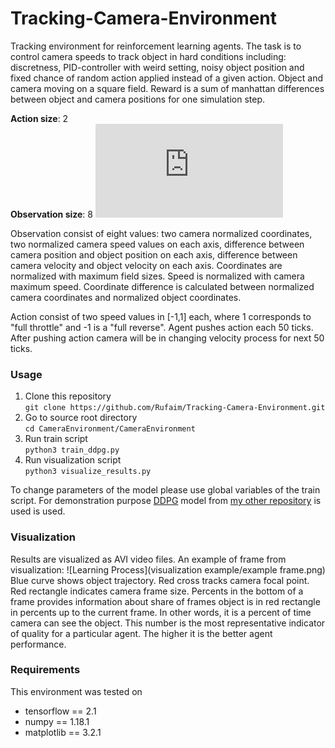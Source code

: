 # Tracking-Camera-Environment
Tracking environment for reinforcement learning agents.
The task is to control camera speeds to track object in hard conditions including: 
discretness, PID-controller with weird setting, noisy object position
and fixed chance of random action applied instead of a given action.
Object and camera moving on a square field.
Reward is a sum of manhattan differences between object and camera positions for one simulation step.

**Action size**:  2  <br>
**Observation size**: 8
![reward_function](http://www.sciweavers.org/tex2img.php?eq=%0AReward%28t%29%20%3D%20-%5Csum_%7B%5Ctau%20%3D%200%7D%5ET%20%7Cx_%7Bcamera%7D%28t%20%2B%20%5Ctau%29%20-%20x_%7Bobject%7D%28t%20%2B%20%5Ctau%29%7C%20%2B%20%7Cy_%7Bcamera%7D%28t%20%2B%20%5Ctau%29%20-%20y_%7Bobject%7D%28t%20%2B%20%5Ctau%29%7C%2C&bc=White&fc=Black&im=jpg&fs=12&ff=arev&edit=0)

Observation consist of eight values: two camera normalized coordinates, 
two normalized camera speed values on each axis, 
difference between camera position and object position on each axis, 
difference between camera velocity and object velocity on each axis.
Coordinates are normalized with maximum field sizes.
Speed is normalized with camera maximum speed.
Coordinate difference is calculated between normalized camera coordinates and normalized object coordinates.

Action consist of two speed values in [-1,1] each, 
where 1 corresponds to "full throttle" and -1 is a "full reverse".
Agent pushes action each 50 ticks.
After pushing action camera will be in changing velocity process for next 50 ticks.

### Usage
1. Clone this repository \
```git clone https://github.com/Rufaim/Tracking-Camera-Environment.git```
2. Go to source root directory \
```cd CameraEnvironment/CameraEnvironment```
3. Run train script \
```python3 train_ddpg.py```
4. Run visualization script \
```python3 visualize_results.py```

To change parameters of the model please use global variables of the train script.
For demonstration purpose [DDPG](https://arxiv.org/pdf/1509.02971v2.pdf) model from [my other repository](https://github.com/Rufaim/Pendulum-problem) is used is used.

### Visualization
Results are visualized as AVI video files.
An example of frame from visualization:
![Learning Process](visualization example/example frame.png)
Blue curve shows object trajectory.
Red cross tracks camera focal point. 
Red rectangle indicates camera frame size.
Percents in the bottom of a frame provides information about share of frames object is in red rectangle in percents up to the current frame.
In other words, it is a percent of time camera can see the object.
This number is the most representative indicator of quality for a particular agent.
The higher it is the better agent performance.

### Requirements
This environment was tested on

* tensorflow == 2.1
* numpy == 1.18.1
* matplotlib == 3.2.1
